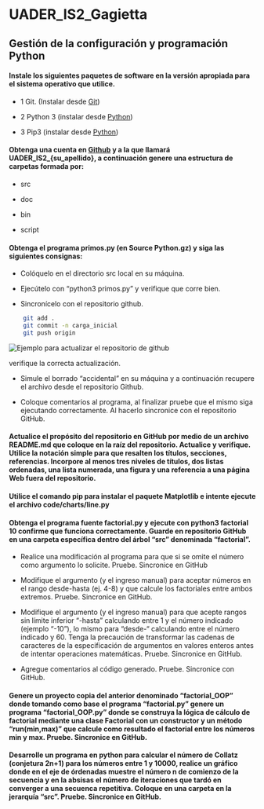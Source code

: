 # UADER_IS2_Gagietta

## Gestión de la configuración y programación Python

#### Instale los siguientes paquetes de software en la versión apropiada para el sistema operativo que utilice.

- 1 Git. (Instalar desde [Git](https://git-scm.com/))

- 2 Python 3 (instalar desde [Python](https://www.python.org/))

- 3 Pip3 (instalar desde [Python](https://www.python.org/))

#### Obtenga una cuenta en [Github](https://github.com/) y a la que llamará UADER_IS2_{su_apellido}, a continuación genere una estructura de carpetas formada por:

- src

- doc

- bin

- script

#### Obtenga el programa primos.py (en Source Python.gz) y siga las siguientes consignas:

- Colóquelo en el directorio src local en su máquina.

- Ejecútelo con “python3 primos.py” y verifique que corre bien.

- Sincronícelo con el repositorio github.

```bash
    git add .
    git commit -n carga_inicial
    git push origin
```

![Ejemplo para actualizar el repositorio de github](https://i.imgur.com/xe8Kdu4.png)

verifique la correcta actualización.

- Simule el borrado “accidental” en su máquina y a continuación recupere el archivo desde el repositorio Github.

- Coloque comentarios al programa, al finalizar pruebe que el mismo siga ejecutando correctamente. Al hacerlo sincronice con el repositorio GitHub.

#### Actualice el propósito del repositorio en GitHub por medio de un archivo README.md que coloque en la raíz del repositorio. Actualice y verifique. Utilice la notación simple para que resalten los títulos, secciones, referencias. Incorpore al menos tres niveles de títulos, dos listas ordenadas, una lista numerada, una figura y una referencia a una página Web fuera del repositorio.

#### Utilice el comando pip para instalar el paquete Matplotlib e intente ejecute el archivo code/charts/line.py

#### Obtenga el programa fuente factorial.py y ejecute con python3 factorial 10 confirme que funciona correctamente. Guarde en repositorio GitHub en una carpeta específica dentro del árbol “src” denominada “factorial”.

- Realice una modificación al programa para que si se omite el número como argumento lo solicite. Pruebe. Sincronice en GitHub

- Modifique el argumento (y el ingreso manual) para aceptar números en el rango desde-hasta (ej. 4-8) y que calcule los factoriales entre ambos extremos. Pruebe. Sincronice en GitHub.

- Modifique el argumento (y el ingreso manual) para que acepte rangos sin límite inferior “-hasta” calculando entre 1 y el número indicado (ejemplo “-10”), lo mismo para “desde-“ calculando entre el número indicado y 60. Tenga la precaución de transformar las cadenas de caracteres de la especificación de argumentos en valores enteros antes de intentar operaciones matemáticas. Pruebe. Sincronice en GitHub.

- Agregue comentarios al código generado. Pruebe. Sincronice con GitHub.

#### Genere un proyecto copia del anterior denominado “factorial_OOP” donde tomando como base el programa “factorial.py” genere un programa “factorial_OOP.py” donde se construya la lógica de cálculo de factorial mediante una clase Factorial con un constructor y un método “run(min,max)” que calcule como resultado el factorial entre los números min y max. Pruebe. Sincronice en GitHub.

#### Desarrolle un programa en python para calcular el número de Collatz (conjetura 2n+1) para los números entre 1 y 10000, realice un gráfico donde en el eje de órdenadas muestre el número n de comienzo de la secuencia y en la absisas el número de iteraciones que tardó en converger a una secuenca repetitiva. Coloque en una carpeta en la jerarquía “src”. Pruebe. Sincronice en GitHub.
